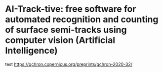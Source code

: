 # AI-Track-tive: free software for automated recognition and counting of surface semi-tracks using computer vision (Artificial Intelligence)

test
https://gchron.copernicus.org/preprints/gchron-2020-32/
